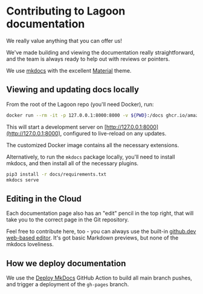 # Contributing to Lagoon documentation

We really value anything that you can offer us!

We've made building and viewing the documentation really straightforward, and the team is always ready to help out with reviews or pointers.

We use [mkdocs](https://www.mkdocs.org/) with the excellent [Material](https://squidfunk.github.io/mkdocs-material/) theme.

## Viewing and updating docs locally

From the root of the Lagoon repo (you'll need Docker), run:

```bash title="Get local docs up and running."
docker run --rm -it -p 127.0.0.1:8000:8000 -v ${PWD}:/docs ghcr.io/amazeeio/mkdocs-material
```

<!-- markdown-link-check-disable-next-line -->
This will start a development server on [http://127.0.0.1:8000](http://127.0.0.1:8000), configured to live-reload on any updates.

The customized Docker image contains all the necessary extensions.

Alternatively, to run the `mkdocs` package locally, you'll need to install mkdocs, and then install all of the necessary plugins.

```bash title="Install mkdocs"
pip3 install -r docs/requirements.txt
mkdocs serve
```

## Editing in the Cloud

Each documentation page also has an "edit" pencil in the top right, that will take you to the correct page in the Git repository.

Feel free to contribute here, too - you can always use the built-in [github.dev web-based editor](https://docs.github.com/en/codespaces/the-githubdev-web-based-editor). It's got basic Markdown previews, but none of the mkdocs loveliness.

## How we deploy documentation

We use the [Deploy MkDocs](https://github.com/marketplace/actions/deploy-mkdocs) GitHub Action to build all main branch pushes, and trigger a deployment of the `gh-pages` branch.
